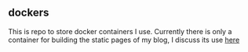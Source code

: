 ## dockers

This is repo to store docker containers I use. Currently there is only a
container for building the static pages of my blog, I discuss its use
[here](http://www.matthewdgilbert.com/blog/fun-with-docker.html)

